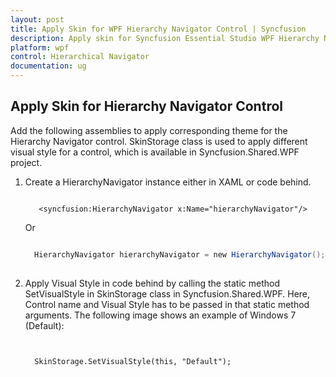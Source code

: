 ```yaml
---
layout: post
title: Apply Skin for WPF Hierarchy Navigator Control | Syncfusion
description: Apply skin for Syncfusion Essential Studio WPF Hierarchy Navigator control, its elements, features and more.
platform: wpf
control: Hierarchical Navigator
documentation: ug
---
```


## Apply Skin for Hierarchy Navigator Control

Add the following assemblies to apply corresponding theme for the Hierarchy Navigator control. SkinStorage class is used to apply different visual style for a control, which is available in Syncfusion.Shared.WPF project.

1. Create a HierarchyNavigator instance either in XAML or code behind.



   ~~~xaml

      <syncfusion:HierarchyNavigator x:Name="hierarchyNavigator"/>

   ~~~

      Or



   ~~~csharp

     HierarchyNavigator hierarchyNavigator = new HierarchyNavigator();
	 
   ~~~


2. Apply Visual Style in code behind by calling the static method SetVisualStyle in SkinStorage class in Syncfusion.Shared.WPF. Here, Control name and Visual Style has to be passed in that static method arguments. The following image shows an example of Windows 7 (Default):

   ~~~xaml


     SkinStorage.SetVisualStyle(this, "Default");

   ~~~




